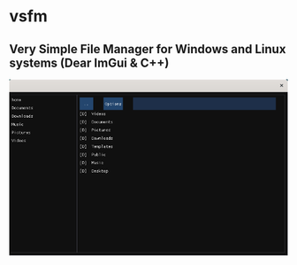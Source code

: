 # vsfm
## Very Simple File Manager for Windows and Linux systems (Dear ImGui & C++)

![Screenshot](1.png)
